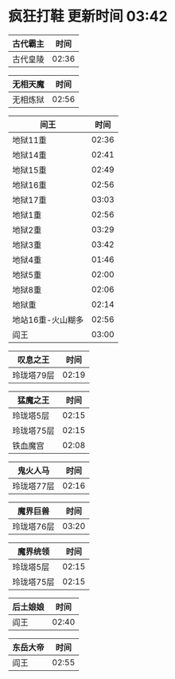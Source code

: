# 疯狂打鞋 更新时间 03:42

| 古代霸主   | 时间    |
|--------|-------|
| 古代皇陵 | 02:36 |

| 无相天魔   | 时间    |
|--------|-------|
| 无相炼狱 | 02:56 |

| 间王   | 时间    |
|--------|-------|
| 地狱11重 | 02:36 |
| 地狱14重 | 02:41 |
| 地狱15重 | 02:49 |
| 地狱16重 | 02:56 |
| 地狱17重 | 03:03 |
| 地狱1重 | 02:56 |
| 地狱2重 | 03:29 |
| 地狱3重 | 03:42 |
| 地狱4重 | 01:46 |
| 地狱5重 | 02:00 |
| 地狱8重 | 02:06 |
| 地狱重 | 02:14 |
| 地站16重-火山糊多 | 02:56 |
| 阎王 | 03:00 |

| 叹息之王   | 时间    |
|--------|-------|
| 玲珑塔79层 | 02:19 |

| 猛魔之王   | 时间    |
|--------|-------|
| 玲珑塔5层 | 02:15 |
| 玲珑塔75层 | 02:15 |
| 铁血魔宫 | 02:08 |

| 鬼火人马   | 时间    |
|--------|-------|
| 玲珑塔77层 | 02:16 |

| 魔界巨兽   | 时间    |
|--------|-------|
| 玲珑塔76层 | 03:20 |

| 魔界统领   | 时间    |
|--------|-------|
| 玲珑塔5层 | 02:15 |
| 玲珑塔75层 | 02:15 |

| 后土娘娘   | 时间    |
|--------|-------|
| 阎王 | 02:40 |

| 东岳大帝   | 时间    |
|--------|-------|
| 阎王 | 02:55 |